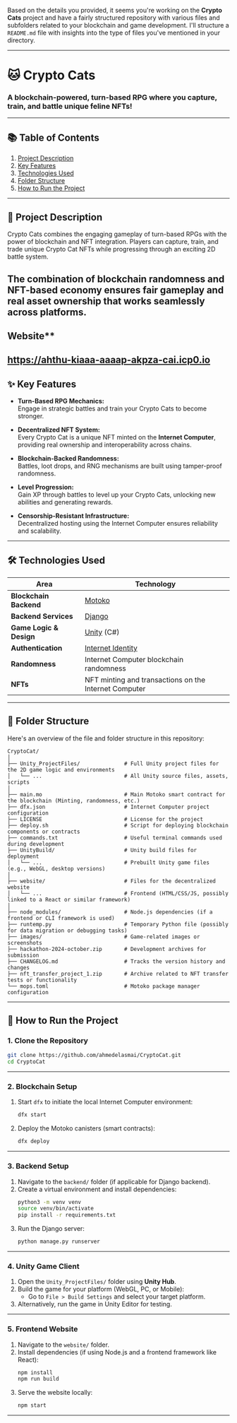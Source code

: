 Based on the details you provided, it seems you're working on the **Crypto Cats** project and have a fairly structured repository with various files and subfolders related to your blockchain and game development. I'll structure a `README.md` file with insights into the type of files you've mentioned in your directory.

---

# **🐱 Crypto Cats**

### **A blockchain-powered, turn-based RPG where you capture, train, and battle unique feline NFTs!**

---

## **📚 Table of Contents**
1. [Project Description](#-project-description)
2. [Key Features](#-key-features)
3. [Technologies Used](#-technologies-used)
4. [Folder Structure](#-folder-structure)
5. [How to Run the Project](#-how-to-run-the-project)

---

## **📖 Project Description**

Crypto Cats combines the engaging gameplay of turn-based RPGs with the power of blockchain and NFT integration. Players can capture, train, and trade unique Crypto Cat NFTs while progressing through an exciting 2D battle system.

The combination of **blockchain randomness** and **NFT-based economy** ensures fair gameplay and real asset ownership that works seamlessly across platforms.
---

## Website**

https://ahthu-kiaaa-aaaap-akpza-cai.icp0.io
---

## **✨ Key Features**

- **Turn-Based RPG Mechanics:**  
   Engage in strategic battles and train your Crypto Cats to become stronger.
  
- **Decentralized NFT System:**  
   Every Crypto Cat is a unique NFT minted on the **Internet Computer**, providing real ownership and interoperability across chains.

- **Blockchain-Backed Randomness:**  
   Battles, loot drops, and RNG mechanisms are built using tamper-proof randomness.

- **Level Progression:**  
   Gain XP through battles to level up your Crypto Cats, unlocking new abilities and generating rewards.

- **Censorship-Resistant Infrastructure:**  
   Decentralized hosting using the Internet Computer ensures reliability and scalability.

---

## **🛠️ Technologies Used**

| **Area**               | **Technology**                                                                           |
|-------------------------|------------------------------------------------------------------------------------------|
| **Blockchain Backend** | [Motoko](https://internetcomputer.org/docs/current/motoko/main/motoko-introduction)       |
| **Backend Services**   | [Django](https://www.djangoproject.com/)                                                 |
| **Game Logic & Design**| [Unity](https://unity.com/) (C#)                                                          |
| **Authentication**     | [Internet Identity](https://smartcontracts.org/docs/ic-identity-guide/what-is-ic-identity.html) |
| **Randomness**         | Internet Computer blockchain randomness                                                  |
| **NFTs**               | NFT minting and transactions on the Internet Computer                                     |

---

## **📂 Folder Structure**

Here's an overview of the file and folder structure in this repository:

```plaintext
CryptoCat/
│
├── Unity_ProjectFiles/              # Full Unity project files for the 2D game logic and environments
│   └── ...                          # All Unity source files, assets, scripts
│
├── main.mo                          # Main Motoko smart contract for the blockchain (Minting, randomness, etc.)
├── dfx.json                         # Internet Computer project configuration
├── LICENSE                          # License for the project
├── deploy.sh                        # Script for deploying blockchain components or contracts
├── commands.txt                     # Useful terminal commands used during development
├── UnityBuild/                      # Unity build files for deployment
│   └── ...                          # Prebuilt Unity game files (e.g., WebGL, desktop versions)
│
├── website/                         # Files for the decentralized website
│   └── ...                          # Frontend (HTML/CSS/JS, possibly linked to a React or similar framework)
│
├── node_modules/                    # Node.js dependencies (if a frontend or CLI framework is used)
├── runtemp.py                       # Temporary Python file (possibly for data migration or debugging tasks)
├── images/                          # Game-related images or screenshots
├── hackathon-2024-october.zip       # Development archives for submission
├── CHANGELOG.md                     # Tracks the version history and changes
├── nft_transfer_project_1.zip       # Archive related to NFT transfer tests or functionality
└── mops.toml                        # Motoko package manager configuration
```

---

## **🚀 How to Run the Project**

### **1. Clone the Repository**
```bash
git clone https://github.com/ahmedelasmai/CryptoCat.git
cd CryptoCat
```

---

### **2. Blockchain Setup**
1. Start `dfx` to initiate the local Internet Computer environment:
   ```bash
   dfx start
   ```
3. Deploy the Motoko canisters (smart contracts):
   ```bash
   dfx deploy
   ```

---

### **3. Backend Setup**
1. Navigate to the `backend/` folder (if applicable for Django backend).
2. Create a virtual environment and install dependencies:
   ```bash
   python3 -m venv venv
   source venv/bin/activate
   pip install -r requirements.txt
   ```
3. Run the Django server:
   ```bash
   python manage.py runserver
   ```

---

### **4. Unity Game Client**
1. Open the `Unity_ProjectFiles/` folder using **Unity Hub**.
2. Build the game for your platform (WebGL, PC, or Mobile):
   - Go to `File > Build Settings` and select your target platform.
3. Alternatively, run the game in Unity Editor for testing.

---

### **5. Frontend Website**
1. Navigate to the `website/` folder.
2. Install dependencies (if using Node.js and a frontend framework like React):
   ```bash
   npm install
   npm run build
   ```
3. Serve the website locally:
   ```bash
   npm start
   ```

---
